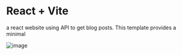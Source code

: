 # React + Vite

a react website using API to get blog posts.
This template provides a minimal

![image](https://github.com/kylead10/kyle-blog/assets/101107354/9c5b4fb0-261a-4029-a630-4828b6e68326)
